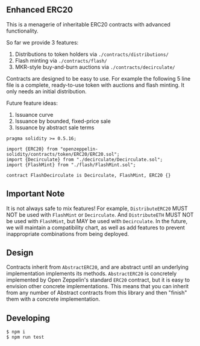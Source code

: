 ## Enhanced ERC20

This is a menagerie of inheritable ERC20 contracts with advanced functionality.

So far we provide 3 features:

1. Distributions to token holders via `./contracts/distributions/`
1. Flash minting via `./contracts/flash/`
1. MKR-style buy-and-burn auctions via `./contracts/decirculate/`

Contracts are designed to be easy to use. For example the following 5 line file
is a complete, ready-to-use token with auctions and flash minting. It only
needs an initial distribution.

Future feature ideas:

1. Issuance curve
1. Issuance by bounded, fixed-price sale
1. Issuance by abstract sale terms


```
pragma solidity >= 0.5.16;

import {ERC20} from "openzeppelin-solidity/contracts/token/ERC20/ERC20.sol";
import {Decirculate} from "./decirculate/Decirculate.sol";
import {FlashMint} from "./flash/FlashMint.sol";

contract FlashDecirculate is Decirculate, FlashMint, ERC20 {}
```

## Important Note

It is not always safe to mix features! For example, `DistributeERC20` MUST NOT
be used with `FlashMint` or `Decirculate`. And `DistributeETH` MUST NOT be used
with `FlashMint`, but MAY be used with `Decirculate`. In the future, we will
maintain a compatibility chart, as well as add features to prevent
inappropriate combinations from being deployed.

## Design

Contracts inherit from `AbstractERC20`, and are abstract until an underlying
implementation implements its methods. `AbstractERC20` is concretely
implemented by Open Zeppelin's standard `ERC20` contract, but it is easy to
envision other concrete implementations. This means that you can inherit from
any number of Abstract contracts from this library and then "finish" them with
a concrete implementation.


## Developing

```
$ npm i
$ npm run test
```
